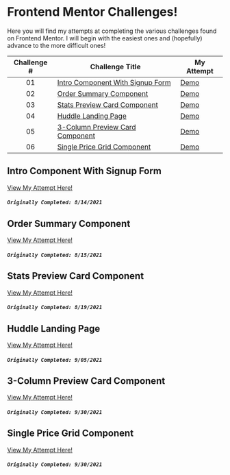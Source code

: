 # Frontend Mentor Challenges!

Here you will find my attempts at completing the various challenges found on Frontend Mentor. I will begin with the easiest ones and (hopefully) advance to the more difficult ones!

| Challenge # | Challenge Title                                                                                                                      | My Attempt                                                                                     |
| :---------: | ------------------------------------------------------------------------------------------------------------------------------------ | ---------------------------------------------------------------------------------------------- |
|     01      | [Intro Component With Signup Form](https://github.com/Epitome87/front-end-mentor-journey/tree/main/intro-component-with-signup-form) | [Demo](https://epitome87.github.io/front-end-mentor-journey/intro-component-with-signup-form/) |
|     02      | [Order Summary Component](https://github.com/Epitome87/front-end-mentor-journey/tree/main/order-summary-component)                   | [Demo](https://epitome87.github.io/front-end-mentor-journey/order-summary-component/)          |
|     03      | [Stats Preview Card Component](https://github.com/Epitome87/front-end-mentor-journey/tree/main/stats-preview-card-component)         | [Demo](https://epitome87.github.io/front-end-mentor-journey/stats-preview-card-component/)     |
|     04      | [Huddle Landing Page](https://github.com/Epitome87/front-end-mentor-journey/tree/main/huddle-landing-page)                           | [Demo](https://epitome87.github.io/front-end-mentor-journey/huddle-landing-page/)              |
|     05      | [3-Column Preview Card Component ](https://github.com/Epitome87/front-end-mentor-journey/tree/main/3-column-preview-card-component)  | [Demo](https://epitome87.github.io/front-end-mentor-journey/3-column-preview-card-component)   |
|     06      | [Single Price Grid Component ](https://github.com/Epitome87/front-end-mentor-journey/tree/main/single-price-grid-component)          | [Demo](https://epitome87.github.io/front-end-mentor-journey/single-price-grid-component/)      |

## Intro Component With Signup Form

[View My Attempt Here!](https://epitome87.github.io/front-end-mentor-journey/intro-component-with-signup-form/)

##### `Originally Completed: 8/14/2021`

## Order Summary Component

[View My Attempt Here!](https://epitome87.github.io/front-end-mentor-journey/order-summary-component)

##### `Originally Completed: 8/15/2021`

## Stats Preview Card Component

[View My Attempt Here!](https://epitome87.github.io/front-end-mentor-journey/stats-preview-card-component)

##### `Originally Completed: 8/19/2021`

## Huddle Landing Page

[View My Attempt Here!](https://epitome87.github.io/front-end-mentor-journey/huddle-landing-page-with-single-introductory-section-master)

##### `Originally Completed: 9/05/2021`

## 3-Column Preview Card Component

[View My Attempt Here!](https://epitome87.github.io/front-end-mentor-journey/3-column-preview-card-component-main/)

##### `Originally Completed: 9/30/2021`

## Single Price Grid Component

[View My Attempt Here!](https://epitome87.github.io/front-end-mentor-journey/single-price-grid-component/)

##### `Originally Completed: 9/30/2021`
